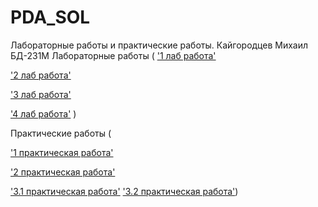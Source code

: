 # PDA_SOL
Лабораторные работы и практические работы. Кайгородцев Михаил БД-231М
Лабораторные работы (
['1 лаб работа'](https://github.com/Moglaman/PDA_SOL/blob/main/Untitled1.ipynb) 

['2 лаб работа'](https://github.com/Moglaman/PDA_SOL/blob/main/hw-2-numpy.ipynb)

['3 лаб работа'](https://github.com/Moglaman/PDA_SOL/blob/main/hw-3-pandas.ipynb) 

['4 лаб работа'](https://github.com/Moglaman/PDA_SOL/blob/main/hw-4-visualisation.ipynb) )

Практические работы (

['1 практическая работа'](https://github.com/Moglaman/PDA_SOL/blob/main/1pr.ipynb) 

['2 практическая работа'](https://github.com/Moglaman/PDA_SOL/blob/main/practice.ipynb)

['3.1 практическая работа'](https://github.com/Moglaman/PDA_SOL/blob/main/01_Symbolic_mathematics_with_Sympy.ipynb)
['3.2 практическая работа'](https://github.com/Moglaman/PDA_SOL/blob/main/practice.ipynb))
